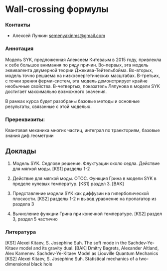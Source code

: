 # Wall-crossing формулы

### Контакты

* Алексей Лункин <semenyakinms@gmail.com>

### Аннотация

Модель SYK, предложенная Алексеем Китеваым в 2015 году, привлекла к себе большое внимания по ряду причин. Во-первых, эта модель эквивалента двумерной теории Джекива-Тейтельбойма. Во-вторых, модель точно решаема на низкоэнергетических масштабах. В-третьих, с точки зрения ферми-систем, эта модель демонстрирует крайне необычные свойства. В-четвертых, показатель Ляпунова в модели SYK достигает максимально возможного значения. 

В рамках курса будет разобраны базовые методы и основные результаты, связанные с этой моделью. 

### Пререквизиты:

Квантовая механика многих частиц, интеграл по траекториям, базовые знания диф.геометрии 

## Доклады

1.	Модель SYK.  Седлове решение. Флуктуации около седла. Действие для мягкой моды.
[KS1] разделы 1-2

2.	Действие для мягкой моды. OTOC. Функция Грина в модели SYK в пределе нулевых  температур.
[KS1] раздел 3.
[BAK]

3. Представление модели SYK как диффузии на гиперболической плоскости.
[KS2] разделы 1-2 и вывод уравнение на пропагатор из раздела 3

4. Вычисление функции Грина при конечной температуре.
[KS2] раздел 3, раздел 5 частично

### Литература
[KS1] Alexei Kitaev, S. Josephine Suh. The soft mode in the Sachdev-Ye-Kitaev model and its gravity dual.
[BAK] Dmitry Bagrets, Alexander Altland, Alex Kamenev.  Sachdev-Ye-Kitaev Model as Liouville Quantum Mechanics
[KS2] Alexei Kitaev, S. Josephine Suh.  Statistical mechanics of a two-dimensional black hole
